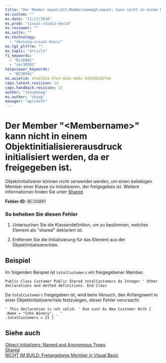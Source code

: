 ```yaml
---
title: "Der Member &quot;&lt;Membername&gt;&quot; kann nicht in einem Objektinitialisiererausdruck initialisiert werden, da er freigegeben ist. | Microsoft Docs"
ms.custom: ""
ms.date: "11/17/2016"
ms.prod: "visual-studio-dev14"
ms.reviewer: ""
ms.suite: ""
ms.technology: 
  - "devlang-visual-basic"
ms.tgt_pltfrm: ""
ms.topic: "article"
f1_keywords: 
  - "bc30991"
  - "vbc30991"
helpviewer_keywords: 
  - "BC30991"
ms.assetid: 47e832b4-47e3-426e-b88c-5d5568102fde
caps.latest.revision: 12
caps.handback.revision: 12
author: "stevehoag"
ms.author: "shoag"
manager: "wpickett"
---
```

# Der Member &quot;&lt;Membername&gt;&quot; kann nicht in einem Objektinitialisiererausdruck initialisiert werden, da er freigegeben ist.
Objektinitialisierer können nicht verwendet werden, um einen beliebigen Member einer Klasse zu initialisieren, der freigegeben ist. Weitere Informationen finden Sie unter [Shared](../../visual-basic/language-reference/modifiers/shared.md).  
  
 **Fehler\-ID:** BC30991  
  
### So beheben Sie diesen Fehler  
  
1.  Untersuchen Sie die Klassendefinition, um zu bestimmen, welches Element als "shared" deklariert ist.  
  
2.  Entfernen Sie die Initialisierung für das Element aus der Objektinitialisiererliste.  
  
## Beispiel  
 Im folgenden Beispiel ist `totalCustomers` ein freigegebener Member.  
  
```  
Public Class Customer Public Shared totalCustomers As Integer ' Other declarations and method definitions. End Class  
```  
  
 Da `totalCustomers` freigegeben ist, wird beim Versuch, den Anfangswert in einer Objektinitialisiererliste festzulegen, dieser Fehler verursacht.  
  
```  
' This declaration is not valid. ' Dim cust As New Customer With { .Name = "Coho Winery", _ '                                 .totalCustomers = 21 }  
```  
  
## Siehe auch  
 [Object Initializers: Named and Anonymous Types](../../visual-basic/programming-guide/language-features/objects-and-classes/object-initializers-named-and-anonymous-types.md)   
 [Shared](../../visual-basic/language-reference/modifiers/shared.md)   
 [NICHT IM BUILD: Freigegebene Member in Visual Basic](http://msdn.microsoft.com/de-de/dbc3783f-83a2-4225-995d-c2d6d025663d)